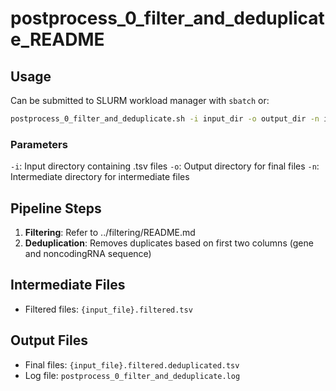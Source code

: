 # postprocess_0_filter_and_deduplicate_README

## Usage

Can be submitted to SLURM workload manager with `sbatch` or:
```bash
postprocess_0_filter_and_deduplicate.sh -i input_dir -o output_dir -n intermediate_dir
```
### Parameters

`-i`: Input directory containing .tsv files
`-o`: Output directory for final files
`-n`: Intermediate directory for intermediate files

## Pipeline Steps

1. **Filtering**: Refer to ../filtering/README.md
2. **Deduplication**: Removes duplicates based on first two columns (gene and noncodingRNA sequence)

## Intermediate Files

- Filtered files: `{input_file}.filtered.tsv`

## Output Files

- Final files: `{input_file}.filtered.deduplicated.tsv`
- Log file: `postprocess_0_filter_and_deduplicate.log`